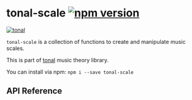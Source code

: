 # tonal-scale [![npm version](https://img.shields.io/npm/v/tonal-scale.svg)](https://www.npmjs.com/package/tonal-scale)

[![tonal](https://img.shields.io/badge/tonal-scale-yellow.svg)](https://www.npmjs.com/browse/keyword/tonal)

`tonal-scale` is a collection of functions to create and manipulate music scales.

This is part of [tonal](https://www.npmjs.com/package/tonal) music theory library.

You can install via npm: `npm i --save tonal-scale`

## API Reference
